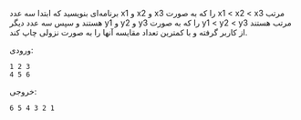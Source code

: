 برنامه‌ای بنويسيد كه ابتدا سه عدد x1 و x2 و x3 را كه به صورت  x1 < x2 < x3 مرتب هستند و سپس سه عدد ديگر y1 و y2 و y3 را که به صورت y1 < y2 < y3 مرتب هستند از كاربر گرفته و با كمترين تعداد مقايسه آنها را به صورت نزولی چاپ كند.  

ورودی:

	1 2 3
	4 5 6

خروجی:

	6 5 4 3 2 1